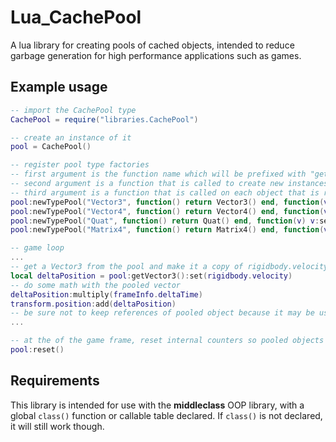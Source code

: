 # Lua_CachePool
A lua library for creating pools of cached objects, intended to reduce garbage generation for high performance applications such as games.

## Example usage
```lua
-- import the CachePool type
CachePool = require("libraries.CachePool")

-- create an instance of it
pool = CachePool()

-- register pool type factories
-- first argument is the function name which will be prefixed with "get" (eg. pool:getVector3())
-- second argument is a function that is called to create new instances of the object to fill the pool when needed
-- third argument is a function that is called on each object that is returned from the pool:get***(), in this case initializing them to default values
pool:newTypePool("Vector3", function() return Vector3() end, function(v) v:set(Vector3.default) end)
pool:newTypePool("Vector4", function() return Vector4() end, function(v) v:set(Vector4.default) end)
pool:newTypePool("Quat", function() return Quat() end, function(v) v:set(Quat.default) end)
pool:newTypePool("Matrix4", function() return Matrix4() end, function(v) v:set(Matrix4.default) end)

-- game loop
...
-- get a Vector3 from the pool and make it a copy of rigidbody.velocity
local deltaPosition = pool:getVector3():set(rigidbody.velocity)
-- do some math with the pooled vector
deltaPosition:multiply(frameInfo.deltaTime)
transform.position:add(deltaPosition)
-- be sure not to keep references of pooled object because it may be used by some other user next frame
...

-- at the of the game frame, reset internal counters so pooled objects can be reused next frame
pool:reset()
```

## Requirements
This library is intended for use with the **middleclass** OOP library, with a global `class()` function or callable table declared. If `class()` is not declared, it will still work though.
